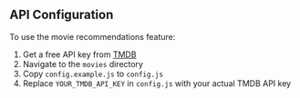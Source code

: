 ## API Configuration

To use the movie recommendations feature:

1. Get a free API key from [TMDB](https://www.themoviedb.org/settings/api)
2. Navigate to the `movies` directory
3. Copy `config.example.js` to `config.js`
4. Replace `YOUR_TMDB_API_KEY` in `config.js` with your actual TMDB API key 